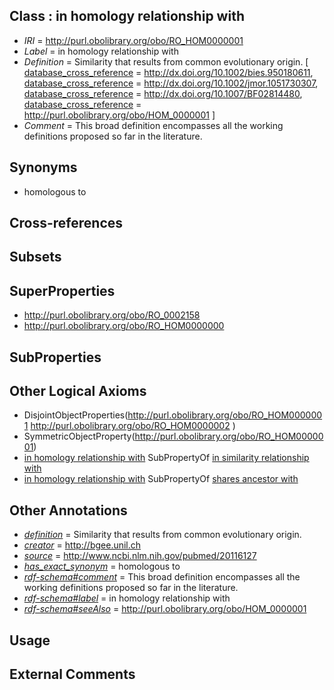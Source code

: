 
## Class : in homology relationship with

 * *IRI* = http://purl.obolibrary.org/obo/RO_HOM0000001
 * *Label* = in homology relationship with
 * *Definition* = Similarity that results from common evolutionary origin. [ [database_cross_reference](../../ef/oboInOwl#hasDbXref.md) = http://dx.doi.org/10.1002/bies.950180611, [database_cross_reference](../../ef/oboInOwl#hasDbXref.md) = http://dx.doi.org/10.1002/jmor.1051730307, [database_cross_reference](../../ef/oboInOwl#hasDbXref.md) = http://dx.doi.org/10.1007/BF02814480, [database_cross_reference](../../ef/oboInOwl#hasDbXref.md) = http://purl.obolibrary.org/obo/HOM_0000001 ]
 * *Comment* = This broad definition encompasses all the working definitions proposed so far in the literature.

## Synonyms

 * homologous to

## Cross-references


## Subsets


## SuperProperties

 * <http://purl.obolibrary.org/obo/RO_0002158>
 * <http://purl.obolibrary.org/obo/RO_HOM0000000>

## SubProperties


## Other Logical Axioms

 * DisjointObjectProperties(<http://purl.obolibrary.org/obo/RO_HOM0000001> <http://purl.obolibrary.org/obo/RO_HOM0000002> )
 * SymmetricObjectProperty(<http://purl.obolibrary.org/obo/RO_HOM0000001>)
 * [in homology relationship with](../../RO/01/RO_HOM0000001.md) SubPropertyOf [in similarity relationship with](../../RO/00/RO_HOM0000000.md)
 * [in homology relationship with](../../RO/01/RO_HOM0000001.md) SubPropertyOf [shares ancestor with](../../RO/58/RO_0002158.md)

## Other Annotations

 * *[definition](../../IAO/15/IAO_0000115.md)* = Similarity that results from common evolutionary origin.
 * *[creator](../../or/creator.md)* = http://bgee.unil.ch
 * *[source](../../ce/source.md)* = http://www.ncbi.nlm.nih.gov/pubmed/20116127
 * *[has_exact_synonym](../../ym/oboInOwl#hasExactSynonym.md)* = homologous to
 * *[rdf-schema#comment](../../nt/rdf-schema#comment.md)* = This broad definition encompasses all the working definitions proposed so far in the literature.
 * *[rdf-schema#label](../../el/rdf-schema#label.md)* = in homology relationship with
 * *[rdf-schema#seeAlso](../../so/rdf-schema#seeAlso.md)* = http://purl.obolibrary.org/obo/HOM_0000001

## Usage


## External Comments


